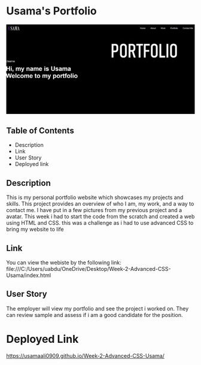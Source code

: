# Usama's Portfolio

![Alt text](image.png)

## Table of Contents

- Description
- Link
- User Story
- Deployed link


## Description

This is my personal portfolio website which showcases my projects and skills. 
This project provides an overview of who I am, my work, and a way to contact me. I have put in a few pictures from my previous project and a avatar. 
This week i had to start the code from the scratch and created a web using HTML and CSS. this was a challenge as i had to use advanced CSS to bring my website
to life


## Link

You can view the webiste by the following link:  
file:///C:/Users/uabdu/OneDrive/Desktop/Week-2-Advanced-CSS-Usama/index.html

## User Story 

The employer will view my portfolio and see the project i worked on. 
They can review sample and assess if i am a good candidate for the position. 


# Deployed Link

https://usamaali0909.github.io/Week-2-Advanced-CSS-Usama/

